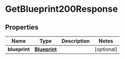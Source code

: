 

# GetBlueprint200Response


## Properties

| Name | Type | Description | Notes |
|------------ | ------------- | ------------- | -------------|
|**blueprint** | [**Blueprint**](Blueprint.md) |  |  [optional] |



